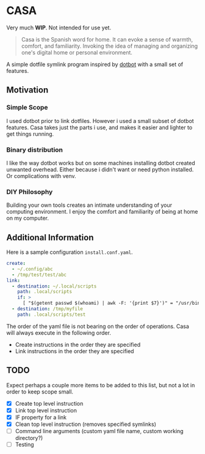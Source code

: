 # CASA

Very much **WIP**. Not intended for use yet.

> Casa is the Spanish word for home.
> It can evoke a sense of warmth, comfort, and familiarity.
> Invoking the idea of managing and organizing one's digital home or personal environment.

A simple dotfile symlink program inspired by [dotbot](https://github.com/anishathalye/dotbot) with a small set of features.

## Motivation

### Simple Scope

I used dotbot prior to link dotfiles. However i used a small subset of dotbot features.
Casa takes just the parts i use, and makes it easier and lighter to get things running.

### Binary distribution

I like the way dotbot works but on some machines installing dotbot created unwanted overhead.
Either because i didn't want or need python installed. Or complications with venv.

### DIY Philosophy

Building your own tools creates an intimate understanding of your computing environment.
I enjoy the comfort and familiarity of being at home on my computer.

## Additional Information

Here is a sample configuration `install.conf.yaml`.

```yaml
create:
  - ~/.config/abc
  - /tmp/test/test/abc
link:
  - destination: ~/.local/scripts
    path: .local/scripts
    if: >
      [ "$(getent passwd $(whoami) | awk -F: '{print $7}')" = "/usr/bin/zsh" ]
  - destination: /tmp/myfile
    path: .local/scripts/test
```

The order of the yaml file is not bearing on the order of operations. Casa will always execute in
the following order.

* Create instructions in the order they are specified
* Link instructions in the order they are specified

## TODO

Expect perhaps a couple more items to be added to this list,
but not a lot in order to keep scope small.

- [x] Create top level instruction
- [x] Link top level instruction
- [x] IF property for a link
- [x] Clean top level instruction (removes specified symlinks)
- [ ] Command line arguments (custom yaml file name, custom working directory?)
- [ ] Testing
